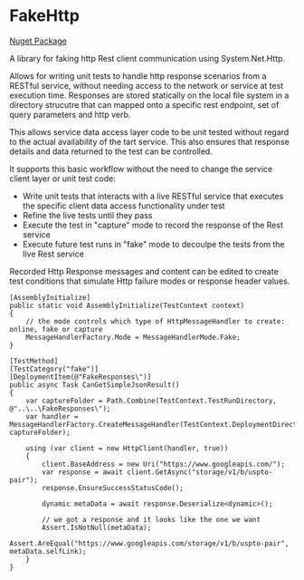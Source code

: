 # FakeHttp

[Nuget Package](https://www.nuget.org/packages/Dkackman.FakeHttp/)

A library for faking http Rest client communication using System.Net.Http.

Allows for writing unit tests to handle http response scenarios from a RESTful service, without needing access to the network or service at test execution time. 
Responses are stored statically on the local file system in a directory strucutre that can mapped onto a specific rest endpoint, set of query parameters and http verb.

This allows service data access layer code to be unit tested without regard to the actual availability of the tart service. This also ensures that response details and data returned to the test can be controlled.

It supports this basic workflow without the need to change the service client layer or unit test code:
- Write unit tests that interacts with a live RESTful service that executes the specific client data access functionality under test
- Refine the live tests until they pass
- Execute the test in "capture" mode to record the response of the Rest service
- Execute future test runs in "fake" mode to decoulpe the tests from the live Rest service

Recorded Http Response messages and content can be edited to create test conditions that simulate Http failure modes or response header values.

    [AssemblyInitialize]
    public static void AssemblyInitialize(TestContext context)
    {
        // the mode controls which type of HttpMessageHandler to create: online, fake or capture
        MessageHandlerFactory.Mode = MessageHandlerMode.Fake;
    }

    [TestMethod]
    [TestCategory("fake")]
    [DeploymentItem(@"FakeResponses\")]
    public async Task CanGetSimpleJsonResult()
    {
        var captureFolder = Path.Combine(TestContext.TestRunDirectory, @"..\..\FakeResponses\");
        var handler = MessageHandlerFactory.CreateMessageHandler(TestContext.DeploymentDirectory, captureFolder);

        using (var client = new HttpClient(handler, true))
        {
            client.BaseAddress = new Uri("https://www.googleapis.com/");
            var response = await client.GetAsync("storage/v1/b/uspto-pair");
            response.EnsureSuccessStatusCode();

            dynamic metaData = await response.Deserialize<dynamic>();

            // we got a response and it looks like the one we want
            Assert.IsNotNull(metaData);
            Assert.AreEqual("https://www.googleapis.com/storage/v1/b/uspto-pair", metaData.selfLink);
        }
    }

